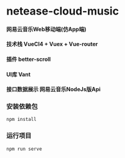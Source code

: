 # netease-cloud-music

#### 网易云音乐Web移动端(仿App端)
#### 技术栈 VueCl4 + Vuex + Vue-router
#### 插件 better-scroll
#### UI库 Vant
#### 接口数据展示 网易云音乐NodeJs版Api

### 安装依赖包
```
npm install
```

### 运行项目
```
npm run serve
```

